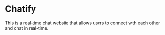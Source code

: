 # Chatify
This is a real-time chat website that allows users to connect with each other and chat in real-time.

